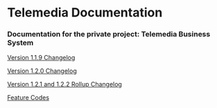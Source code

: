# Telemedia Documentation
### Documentation for the private project: Telemedia Business System

[Version 1.1.9 Changelog](https://github.com/codebase-technology/Telemedia-Documentation/blob/master/1.1.9/1.1.9.md)

[Version 1.2.0 Changelog](https://github.com/codebase-technology/Telemedia-Documentation/blob/master/1.2.0/1.2.0.md)

[Version 1.2.1 and 1.2.2 Rollup Changelog](https://github.com/codebase-technology/Telemedia-Documentation/blob/master/1.2.1-1.2.2/1.2.1-1.2.2rollup.md)

[Feature Codes](https://github.com/codebase-technology/Telemedia-Documentation/blob/master/FeatureCodes.md)

